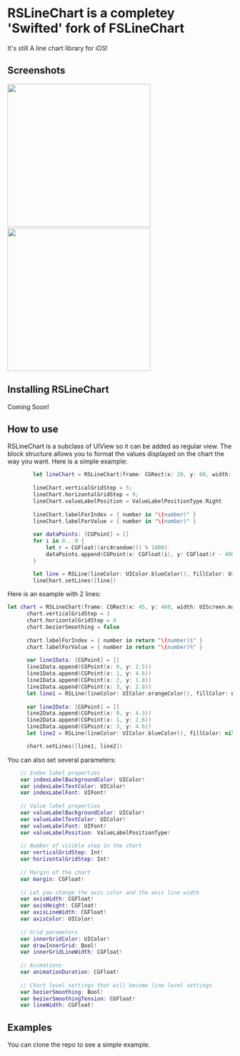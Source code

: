 RSLineChart is a completey 'Swifted' fork of FSLineChart
===========

It's still A line chart library for iOS!

Screenshots
---
<img src="Screenshots/fslinechart.png" width="320px" />&nbsp;
<img src="Screenshots/fslinechart2.png" width="320px" />

Installing RSLineChart
---
Coming Soon!

How to use
---
RSLineChart is a subclass of UIView so it can be added as regular view. The block structure allows you to format the values displayed on the chart the way you want. Here is a simple example:

```swift
        let lineChart = RSLineChart(frame: CGRect(x: 20, y: 60, width: UIScreen.mainScreen().bounds.size.width - 40, height: 166))
    
        lineChart.verticalGridStep = 5;
        lineChart.horizontalGridStep = 9;
        lineChart.valueLabelPosition = ValueLabelPositionType.Right
        
        lineChart.labelForIndex = { number in "\(number)" }
        lineChart.labelForValue = { number in "\(number)" }
    
        var dataPoints: [CGPoint] = []
        for i in 0...9 {
            let r = CGFloat((arc4random()) % 1000)
            dataPoints.append(CGPoint(x: CGFloat(i), y: CGFloat(r - 400.0)))
        }

        let line = RSLine(lineColor: UIColor.blueColor(), fillColor: UIColor.blueColor().colorWithAlphaComponent(0.25), dataPoints: dataPoints)
        lineChart.setLines([line])
  ```
  
  
  Here is an example with 2 lines:
  
  ```swift
  let chart = RSLineChart(frame: CGRect(x: 45, y: 460, width: UIScreen.mainScreen().bounds.size.width - 65, height: 200))
        chart.verticalGridStep = 3
        chart.horizontalGridStep = 4
        chart.bezierSmoothing = false
        
        chart.labelForIndex = { number in return "\(number)$" }
        chart.labelForValue = { number in return "\(number)%" }
        
        var line1Data: [CGPoint] = []
        line1Data.append(CGPoint(x: 0, y: 2.5))
        line1Data.append(CGPoint(x: 1, y: 4.6))
        line1Data.append(CGPoint(x: 2, y: 1.8))
        line1Data.append(CGPoint(x: 3, y: 2.8))
        let line1 = RSLine(lineColor: UIColor.orangeColor(), fillColor: nil, dataPoints: line1Data)
        
        var line2Data: [CGPoint] = []
        line2Data.append(CGPoint(x: 0, y: 4.3))
        line2Data.append(CGPoint(x: 1, y: 2.6))
        line2Data.append(CGPoint(x: 3, y: 4.6))
        let line2 = RSLine(lineColor: UIColor.blueColor(), fillColor: nil, dataPoints: line2Data)

        chart.setLines([line1, line2])
```

You can also set several parameters:

```swift
    // Index label properties
    var indexLabelBackgroundColor: UIColor!
    var indexLabelTextColor: UIColor!
    var indexLabelFont: UIFont!
    
    // Value label properties
    var valueLabelBackgroundColor: UIColor!
    var valueLabelTextColor: UIColor!
    var valueLabelFont: UIFont!
    var valueLabelPosition: ValueLabelPositionType!
    
    // Number of visible step in the chart
    var verticalGridStep: Int!
    var horizontalGridStep: Int!
    
    // Margin of the chart
    var margin: CGFloat!
    
    // Let you change the axis color and the axis line width
    var axisWidth: CGFloat!
    var axisHeight: CGFloat!
    var axisLineWidth: CGFloat!
    var axisColor: UIColor!
    
    // Grid parameters
    var innerGridColor: UIColor!
    var drawInnerGrid: Bool!
    var innerGridLineWidth: CGFloat!
  
    // Animations
    var animationDuration: CGFloat!
    
    // Chart level settings that will become line level settings
    var bezierSmoothing: Bool!
    var bezierSmoothingTension: CGFloat!
    var lineWidth: CGFloat!
```

Examples
---
You can clone the repo to see a simple example. 
